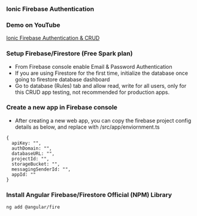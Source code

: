 ### Ionic Firebase Authentication

### Demo on YouTube

[Ionic Firebase Authentication & CRUD](https://www.youtube.com/watch?v=N23yDIQlzVI&feature=youtu.be)

### Setup Firebase/Firestore (Free Spark plan)

- From Firebase console enable Email & Password Authentication 
- If you are using Firestore for the first time, initialize the database once going to firestore database dashboard
- Go to database (Rules) tab and allow read, write for all users, only for this CRUD app testing, not recommended for production apps.

### Create a new <web> app in Firebase console
- After creating a new web app, you can copy the firebase project config details as below, and replace with /src/app/enviornment.ts

```
{
  apiKey: "",
  authDomain: "",
  databaseURL: "",
  projectId: "",
  storageBucket: "",
  messagingSenderId: "",
  appId: ""
}
```

### Install Angular Firebase/Firestore Official (NPM) Library

```
ng add @angular/fire
```



